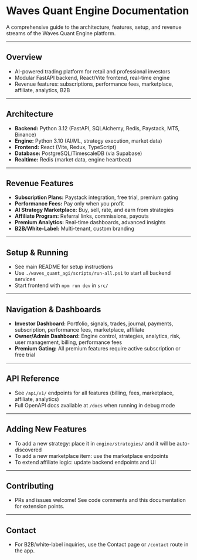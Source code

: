 # Waves Quant Engine Documentation

A comprehensive guide to the architecture, features, setup, and revenue streams of the Waves Quant Engine platform.

---

## Overview
- AI-powered trading platform for retail and professional investors
- Modular FastAPI backend, React/Vite frontend, real-time engine
- Revenue features: subscriptions, performance fees, marketplace, affiliate, analytics, B2B

---

## Architecture
- **Backend:** Python 3.12 (FastAPI, SQLAlchemy, Redis, Paystack, MT5, Binance)
- **Engine:** Python 3.10 (AI/ML, strategy execution, market data)
- **Frontend:** React (Vite, Redux, TypeScript)
- **Database:** PostgreSQL/TimescaleDB (via Supabase)
- **Realtime:** Redis (market data, engine heartbeat)

---

## Revenue Features
- **Subscription Plans:** Paystack integration, free trial, premium gating
- **Performance Fees:** Pay only when you profit
- **AI Strategy Marketplace:** Buy, sell, rate, and earn from strategies
- **Affiliate Program:** Referral links, commissions, payouts
- **Premium Analytics:** Real-time dashboards, advanced insights
- **B2B/White-Label:** Multi-tenant, custom branding

---

## Setup & Running
- See main README for setup instructions
- Use `./waves_quant_agi/scripts/run-all.ps1` to start all backend services
- Start frontend with `npm run dev` in `src/`

---

## Navigation & Dashboards
- **Investor Dashboard:** Portfolio, signals, trades, journal, payments, subscription, performance fees, marketplace, affiliate
- **Owner/Admin Dashboard:** Engine control, strategies, analytics, risk, user management, billing, performance fees
- **Premium Gating:** All premium features require active subscription or free trial

---

## API Reference
- See `/api/v1/` endpoints for all features (billing, fees, marketplace, affiliate, analytics)
- Full OpenAPI docs available at `/docs` when running in debug mode

---

## Adding New Features
- To add a new strategy: place it in `engine/strategies/` and it will be auto-discovered
- To add a new marketplace item: use the marketplace endpoints
- To extend affiliate logic: update backend endpoints and UI

---

## Contributing
- PRs and issues welcome! See code comments and this documentation for extension points.

---

## Contact
- For B2B/white-label inquiries, use the Contact page or `/contact` route in the app. 